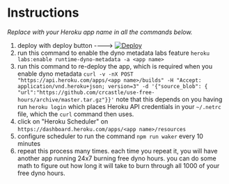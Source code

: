 # Instructions

*Replace <app name> with your Heroku app name in all the commands below.*

1. deploy with deploy button ----> [![Deploy](https://www.herokucdn.com/deploy/button.svg)](https://heroku.com/deploy)
1. run this command to enable the dyno metadata labs feature `heroku labs:enable runtime-dyno-metadata -a <app name>`
1. run this command to re-deploy the app, which is required when you enable dyno metadata `curl -v -nX POST "https://api.heroku.com/apps/<app name>/builds" -H "Accept: application/vnd.heroku+json; version=3" -d '{"source_blob": { "url":"https://github.com/crcastle/use-free-hours/archive/master.tar.gz"}}'` note that this depends on you having run `heroku login` which places Heroku API credentials in your `~/.netrc` file, which the `curl` command then uses.
1. click on "Heroku Scheduler" on `https://dashboard.heroku.com/apps/<app name>/resources`
1. configure scheduler to run the command `npm run waker` every 10 minutes
1. repeat this process many times. each time you repeat it, you will have another app running 24x7 burning free dyno hours. you can do some math to figure out how long it will take to burn through all 1000 of your free dyno hours.
